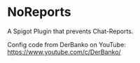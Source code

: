 # NoReports
A Spigot Plugin that prevents Chat-Reports.


Config code from DerBanko on YouTube: https://www.youtube.com/c/DerBanko/
